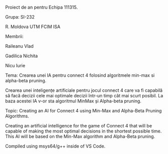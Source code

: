 Proiect de an pentru Echipa 111315.

Grupa: SI-232 

R. Moldova UTM FCIM ISA

Membrii:

Raileanu Vlad 

Gadilica Nichita 

Nicu Iurie

Tema: Crearea unei IA pentru connect 4 folosind algoritmele min-max si alpha-beta pruning.

Crearea unei inteligențe artificiale pentru jocul connect 4 care va fi capabilă să facă decizii cele mai optimale decizii într-un timp cât mai scurt posibil.
La baza acestei IA v-or sta algoritmul MinMax și Alpha-beta pruning.

Topic: Creating an AI for Connect 4 using Min-Max and Alpha-Beta Pruning Algorithms.

Creating an artificial intelligence for the game of Connect 4 that will be capable of making the most optimal decisions in the shortest possible time.
This AI will be based on the Min-Max algorithm and Alpha-Beta pruning.

Compiled using msys64/g++ inside of VS Code.
